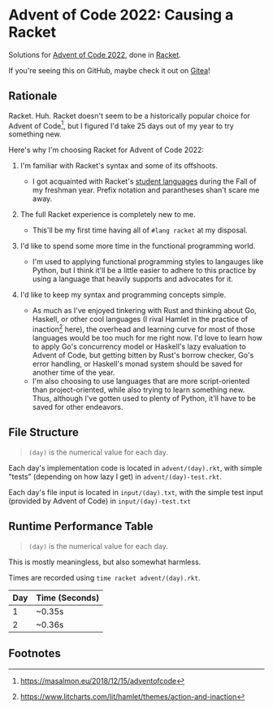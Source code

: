 # Advent of Code 2022: Causing a Racket

Solutions for [Advent of Code 2022](https://adventofcode.com/2022), done in [Racket](https://racket-lang.org).

If you're seeing this on GitHub, maybe check it out on [Gitea](http://git.bobertoyin.com/bobertoyin/advent-of-code-2022)!

## Rationale

Racket. Huh. Racket doesn't seem to be a historically popular choice for Advent of Code[^1], but I figured I'd take 25 days out of my year to try something new. 

Here's why I'm choosing Racket for Advent of Code 2022:

1. I'm familiar with Racket's syntax and some of its offshoots.

    - I got acquainted with Racket's [student languages](https://docs.racket-lang.org/htdp-langs/index.html) during the Fall of my freshman year. Prefix notation and parantheses shan't scare me away.

2. The full Racket experience is completely new to me.

    - This'll be my first time having all of `#lang racket` at my disposal. 

3. I'd like to spend some more time in the functional programming world.

    - I'm used to applying functional programming styles to langauges like Python, but I think it'll be a little easier to adhere to this practice by using a language that heavily supports and advocates for it.

4. I'd like to keep my syntax and programming concepts simple.

    - As much as I've enjoyed tinkering with Rust and thinking about Go, Haskell, or other cool languages (I rival Hamlet in the practice of inaction[^2] here), the overhead and learning curve for most of those languages would be too much for me right now. I'd love to learn how to apply Go's concurrency model or Haskell's lazy evaluation to Advent of Code, but getting bitten by Rust's borrow checker, Go's error handling, or Haskell's monad system should be saved for another time of the year.
    - I'm also choosing to use languages that are more script-oriented than project-oriented, while also trying to learn something new. Thus, although I've gotten used to plenty of Python, it'll have to be saved for other endeavors.

## File Structure

> `(day)` is the numerical value for each day.

Each day's implementation code is located in `advent/(day).rkt`, with simple "tests" (depending on how lazy I get) in `advent/(day)-test.rkt`.

Each day's file input is located in `input/(day).txt`, with the simple test input (provided by Advent of Code) in `input/(day)-test.txt`

## Runtime Performance Table

> `(day)` is the numerical value for each day.

This is mostly meaningless, but also somewhat harmless. 

Times are recorded using `time racket advent/(day).rkt`.

Day | Time (Seconds)
--- | --------------
1   | ~0.35s
2   | ~0.36s

## Footnotes

[^1]: https://masalmon.eu/2018/12/15/adventofcode
[^2]: https://www.litcharts.com/lit/hamlet/themes/action-and-inaction